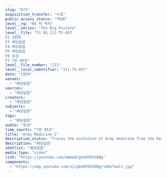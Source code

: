 ```yaml
---
slug: "673"
acquisition_transfer: "수집"
public_access_status: "TRUE"
level__rg: "R4 빅 픽쳐"
level__series: "The Big Picture"
level__file: "F1 RG 111-TV-457
F2 1959
F3 해당없음
F4 해당없음
F5 해당없음
F6 유성
F7 7분 05초"
level__file_number: "111"
level__local_identifier: "111-TV-457"
date: "1959"
venues: 
  - "해당없음"
sources: 
  - "해당없음"
creators: 
  - "해당없음"
subjects: 
  - "해당없음"
tags: 
  - "해당없음"
audio: "유성"
time_courts: "7분 05초"
title: "Army Medicine 2"
description_status: "Traces the evolution of Army medicine from the Revolutionary war to Korea. Highlights achievements of Army Medical Service members."
description: "해당없음"
shotlist: "해당없음"
media_type: "video"
link: "https://youtube.com/embed/gXe8YDSSEBg"
components: 
  - "https://img.youtube.com/vi/gXe8YDSSEBg/sddefault.jpg"
---
```

